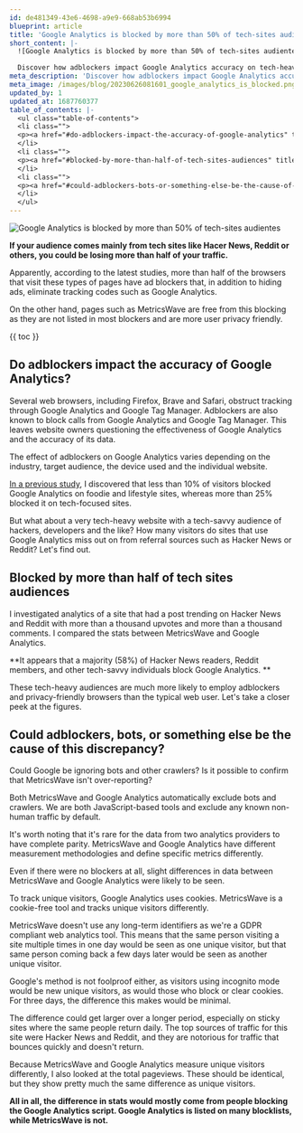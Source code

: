 ```yaml
---
id: de481349-43e6-4698-a9e9-668ab53b6994
blueprint: article
title: 'Google Analytics is blocked by more than 50% of tech-sites audientes'
short_content: |-
  ![Google Analytics is blocked by more than 50% of tech-sites audientes](/images/blog/20230626081601_google_analytics_is_blocked.png)

  Discover how adblockers impact Google Analytics accuracy on tech-heavy sites with a tech-savvy audience. Learn the cause of discrepancies between MetricsWave and Google Analytics.
meta_description: 'Discover how adblockers impact Google Analytics accuracy on tech-heavy sites with a tech-savvy audience. Learn the cause of discrepancies between MetricsWave and Google Analytics.'
meta_image: /images/blog/20230626081601_google_analytics_is_blocked.png
updated_by: 1
updated_at: 1687760377
table_of_contents: |-
  <ul class="table-of-contents">
  <li class="">
  <p><a href="#do-adblockers-impact-the-accuracy-of-google-analytics" title="Do adblockers impact the accuracy of Google Analytics?">Do adblockers impact the accuracy of Google Analytics?</a></p>
  </li>
  <li class="">
  <p><a href="#blocked-by-more-than-half-of-tech-sites-audiences" title="Blocked by more than half of tech sites audiences">Blocked by more than half of tech sites audiences</a></p>
  </li>
  <li class="">
  <p><a href="#could-adblockers-bots-or-something-else-be-the-cause-of-this-discrepancy" title="Could adblockers, bots, or something else be the cause of this discrepancy?">Could adblockers, bots, or something else be the cause of this discrepancy?</a></p>
  </li>
  </ul>
---
```

![Google Analytics is blocked by more than 50% of tech-sites audientes](/images/blog/20230626081601_google_analytics_is_blocked.png)

**If your audience comes mainly from tech sites like Hacer News, Reddit or others, you could be losing more than half of your traffic.**

Apparently, according to the latest studies, more than half of the browsers that visit these types of pages have ad blockers that, in addition to hiding ads, eliminate tracking codes such as Google Analytics.

On the other hand, pages such as MetricsWave are free from this blocking as they are not listed in most blockers and are more user privacy friendly.

{{ toc }}

## Do adblockers impact the accuracy of Google Analytics?

Several web browsers, including Firefox, Brave and Safari, obstruct tracking through Google Analytics and Google Tag Manager. Adblockers are also known to block calls from Google Analytics and Google Tag Manager. This leaves website owners questioning the effectiveness of Google Analytics and the accuracy of its data. 

The effect of adblockers on Google Analytics varies depending on the industry, target audience, the device used and the individual website. 

[In a previous study](https://markosaric.com/google-analytics-blocking/), I discovered that less than 10% of visitors blocked Google Analytics on foodie and lifestyle sites, whereas more than 25% blocked it on tech-focused sites. 

But what about a very tech-heavy website with a tech-savvy audience of hackers, developers and the like? How many visitors do sites that use Google Analytics miss out on from referral sources such as Hacker News or Reddit? Let's find out.

## Blocked by more than half of tech sites audiences

I investigated analytics of a site that had a post trending on Hacker News and Reddit with more than a thousand upvotes and more than a thousand comments. I compared the stats between MetricsWave and Google Analytics. 

**It appears that a majority (58%) of Hacker News readers, Reddit members, and other tech-savvy individuals block Google Analytics. **

These tech-heavy audiences are much more likely to employ adblockers and privacy-friendly browsers than the typical web user. Let's take a closer peek at the figures.

## Could adblockers, bots, or something else be the cause of this discrepancy?

Could Google be ignoring bots and other crawlers? Is it possible to confirm that MetricsWave isn't over-reporting?

Both MetricsWave and Google Analytics automatically exclude bots and crawlers. We are both JavaScript-based tools and exclude any known non-human traffic by default. 

It's worth noting that it's rare for the data from two analytics providers to have complete parity. MetricsWave and Google Analytics have different measurement methodologies and define specific metrics differently. 

Even if there were no blockers at all, slight differences in data between MetricsWave and Google Analytics were likely to be seen.

To track unique visitors, Google Analytics uses cookies. MetricsWave is a cookie-free tool and tracks unique visitors differently.

MetricsWave doesn't use any long-term identifiers as we're a GDPR compliant web analytics tool. This means that the same person visiting a site multiple times in one day would be seen as one unique visitor, but that same person coming back a few days later would be seen as another unique visitor.

Google's method is not foolproof either, as visitors using incognito mode would be new unique visitors, as would those who block or clear cookies. For three days, the difference this makes would be minimal. 

The difference could get larger over a longer period, especially on sticky sites where the same people return daily. The top sources of traffic for this site were Hacker News and Reddit, and they are notorious for traffic that bounces quickly and doesn't return.

Because MetricsWave and Google Analytics measure unique visitors differently, I also looked at the total pageviews. These should be identical, but they show pretty much the same difference as unique visitors.

**All in all, the difference in stats would mostly come from people blocking the Google Analytics script. Google Analytics is listed on many blocklists, while MetricsWave is not.**